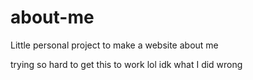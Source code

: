 # about-me
Little personal project to make a website about me

trying so hard to get this to work lol idk what I did wrong
